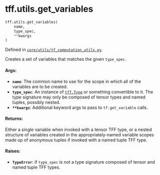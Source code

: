 <div itemscope itemtype="http://developers.google.com/ReferenceObject">
<meta itemprop="name" content="tff.utils.get_variables" />
<meta itemprop="path" content="Stable" />
</div>

# tff.utils.get_variables

```python
tff.utils.get_variables(
    name,
    type_spec,
    **kwargs
)
```

Defined in
[`core/utils/tf_computation_utils.py`](http://github.com/tensorflow/federated/tree/master/tensorflow_federated/python/core/utils/tf_computation_utils.py).

Creates a set of variables that matches the given `type_spec`.

#### Args:

*   <b>`name`</b>: The common name to use for the scope in which all of the
    variables are to be created.
*   <b>`type_spec`</b>: An instance of
    <a href="../../tff/Type.md"><code>tff.Type</code></a> or something
    convertible to it. The type signature may only be composed of tensor types
    and named tuples, possibly nested.
*   <b>`**kwargs`</b>: Additional keyword args to pass to `tf.get_variable`
    calls.

#### Returns:

Either a single variable when invoked with a tensor TFF type, or a nested
structure of variables created in the appropriately-named variable scopes made
up of anonymous tuples if invoked with a named tuple TFF type.

#### Raises:

*   <b>`TypeError`</b>: if `type_spec` is not a type signature composed of
    tensor and named tuple TFF types.
